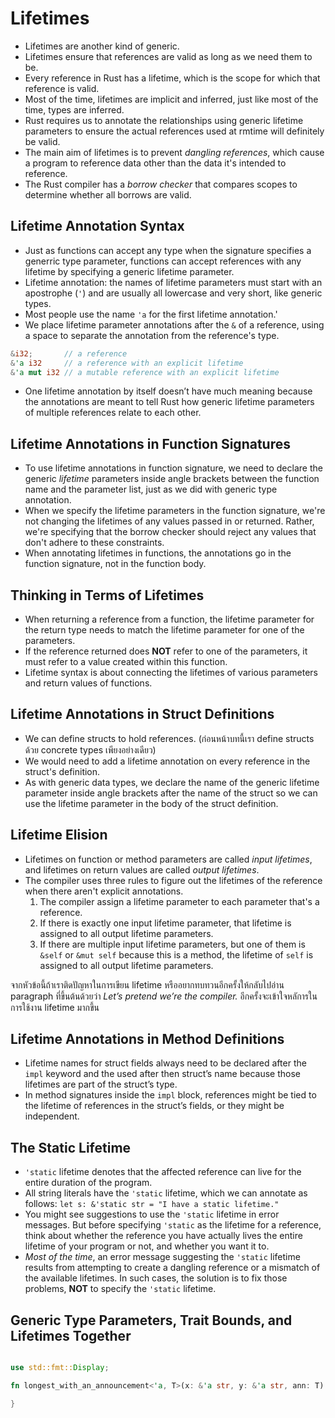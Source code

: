 # Lifetimes

- Lifetimes are another kind of generic.
- Lifetimes ensure that references are valid as long as we need them to be.
- Every reference in Rust has a lifetime, which is the scope for which that reference is valid.
- Most of the time, lifetimes are implicit and inferred, just like most of the time, types are inferred.
- Rust requires us to annotate the relationships using generic lifetime parameters to ensure the actual references used at rmtime will definitely be valid.
- The main aim of lifetimes is to prevent *dangling references*, which cause a program to reference data other than the data it's intended to reference.
- The Rust compiler has a *borrow checker* that compares scopes to determine whether all borrows are valid.

## Lifetime Annotation Syntax

- Just as functions can accept any type when the signature specifies a generric type parameter, functions can accept references with any lifetime by specifying a generic lifetime parameter.
- Lifetime annotation: the names of lifetime parameters must start with an apostrophe (`'`) and are usually all lowercase and very short, like generic types.
- Most people use the name `'a` for the first lifetime annotation.'
- We place lifetime parameter annotations after the `&` of a reference, using a space to separate the annotation from the reference's type.

```rust
&i32;       // a reference
&'a i32     // a reference with an explicit lifetime
&'a mut i32 // a mutable reference with an explicit lifetime
```

- One lifetime annotation by itself doesn’t have much meaning because the annotations are meant to tell Rust how generic lifetime parameters of multiple references relate to each other.

## Lifetime Annotations in Function Signatures

- To use lifetime annotations in function signature, we need to declare the generic *lifetime* parameters inside angle brackets between the function name and the parameter list, just as we did with generic type annotation.
- When we specify the lifetime parameters in the function signature, we're not changing the lifetimes of any values passed in or returned. Rather, we're specifying that the borrow checker should reject any values that don't adhere to these constraints.
- When annotating lifetimes in functions, the annotations go in the function signature, not in the function body.

## Thinking in Terms of Lifetimes

- When returning a reference from a function, the lifetime parameter for the return type needs to match the lifetime parameter for one of the parameters.
- If the reference returned does **NOT** refer to one of the parameters, it must refer to a value created within this function.
- Lifetime syntax is about connecting the lifetimes of various parameters and return values of functions.

## Lifetime Annotations in Struct Definitions

- We can define structs to hold references. (ก่อนหน้าบทนี้เรา define structs ด้วย concrete types เพียงอย่างเดียว)
- We would need to add a lifetime annotation on every reference in the struct's definition.
- As with generic data types, we declare the name of the generic lifetime parameter inside angle brackets after the name of the struct so we can use the lifetime parameter in the body of the struct definition.

## Lifetime Elision

- Lifetimes on function or method parameters are called *input lifetimes*, and lifetimes on return values are called *output lifetimes*.
- The compiler uses three rules to figure out the lifetimes of the reference when there aren't explicit annotations.
  1. The compiler assign a lifetime parameter to each parameter that's a reference.
  2. If there is exactly one input lifetime parameter, that lifetime is assigned to all output lifetime parameters.
  3. If there are multiple input lifetime parameters, but one of them is `&self` or `&mut self` because this is a method, the lifetime of `self` is assigned to all output lifetime parameters.

จากหัวข้อนี้ถ้าเราติดปัญหาในการเขียน lifetime หรืออยากทบทวนอีกครั้งให้กลับไปอ่าน paragraph ที่ขึ้นต้นด้วยว่า *Let’s pretend we’re the compiler.* อีกครั้งจะเข้าใจหลัการในการใช้งาน lifetime มากขึ้น

## Lifetime Annotations in Method Definitions

- Lifetime names for struct fields always need to be declared after the `impl` keyword and the used after then struct’s name because those lifetimes are part of the struct’s type.
- In method signatures inside the `impl` block, references might be tied to the lifetime of references in the struct’s fields, or they might be independent.

## The Static Lifetime

- `'static` lifetime denotes that the affected reference can live for the entire duration of the program.
- All string literals have the `'static` lifetime, which we can annotate as follows: `let s: &'static str = "I have a static lifetime."`
- You might see suggestions to use the `'static` lifetime in error messages. But before specifying `'static` as the lifetime for a reference, think about whether the reference you have actually lives the entire lifetime of your program or not, and whether you want it to.
- *Most of the time*, an error message suggesting the `'static` lifetime results from attempting to create a dangling reference or a mismatch of the available lifetimes. In such cases, the solution is to fix those problems, **NOT** to specify the `'static` lifetime.

## Generic Type Parameters, Trait Bounds, and Lifetimes Together

```rust

use std::fmt::Display;

fn longest_with_an_announcement<'a, T>(x: &'a str, y: &'a str, ann: T) -> &'a str {

}
```
